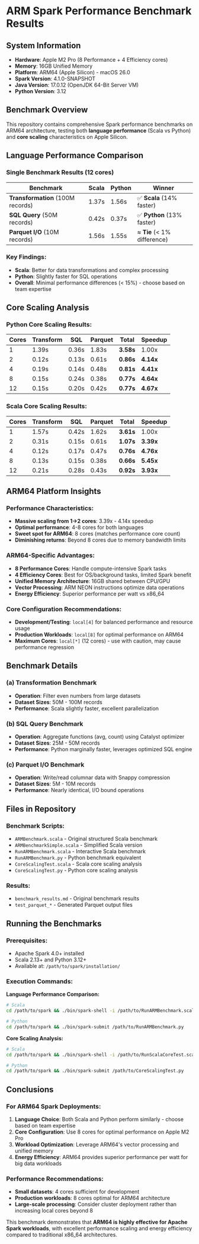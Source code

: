 # ARM Spark Performance Benchmark Results

## System Information
- **Hardware**: Apple M2 Pro (8 Performance + 4 Efficiency cores)
- **Memory**: 16GB Unified Memory
- **Platform**: ARM64 (Apple Silicon) - macOS 26.0
- **Spark Version**: 4.1.0-SNAPSHOT
- **Java Version**: 17.0.12 (OpenJDK 64-Bit Server VM)
- **Python Version**: 3.12

## Benchmark Overview

This repository contains comprehensive Spark performance benchmarks on ARM64 architecture, testing both **language performance** (Scala vs Python) and **core scaling** characteristics on Apple Silicon.

## Language Performance Comparison

### Single Benchmark Results (12 cores)

| Benchmark | Scala | Python | Winner |
|-----------|-------|--------|--------|
| **Transformation** (100M records) | 1.37s | 1.56s | ✅ **Scala** (14% faster) |
| **SQL Query** (50M records) | 0.42s | 0.37s | ✅ **Python** (13% faster) |
| **Parquet I/O** (10M records) | 1.56s | 1.55s | ≈ **Tie** (< 1% difference) |

### Key Findings:
- **Scala**: Better for data transformations and complex processing
- **Python**: Slightly faster for SQL operations
- **Overall**: Minimal performance differences (< 15%) - choose based on team expertise

## Core Scaling Analysis

### Python Core Scaling Results:
| Cores | Transform | SQL | Parquet | Total | Speedup |
|-------|-----------|-----|---------|-------|---------|
| 1 | 1.39s | 0.36s | 1.83s | **3.58s** | 1.00x |
| 2 | 0.12s | 0.13s | 0.61s | **0.86s** | **4.14x** |
| 4 | 0.19s | 0.14s | 0.48s | **0.81s** | **4.41x** |
| 8 | 0.15s | 0.24s | 0.38s | **0.77s** | **4.64x** |
| 12 | 0.15s | 0.20s | 0.42s | **0.77s** | **4.67x** |

### Scala Core Scaling Results:
| Cores | Transform | SQL | Parquet | Total | Speedup |
|-------|-----------|-----|---------|-------|---------|
| 1 | 1.57s | 0.42s | 1.62s | **3.61s** | 1.00x |
| 2 | 0.31s | 0.15s | 0.61s | **1.07s** | **3.39x** |
| 4 | 0.12s | 0.17s | 0.47s | **0.76s** | **4.76x** |
| 8 | 0.13s | 0.15s | 0.38s | **0.66s** | **5.45x** |
| 12 | 0.21s | 0.28s | 0.43s | **0.92s** | **3.93x** |

## ARM64 Platform Insights

### Performance Characteristics:
- **Massive scaling from 1→2 cores**: 3.39x - 4.14x speedup
- **Optimal performance**: 4-8 cores for both languages
- **Sweet spot for ARM64**: 8 cores (matches performance core count)
- **Diminishing returns**: Beyond 8 cores due to memory bandwidth limits

### ARM64-Specific Advantages:
- **8 Performance Cores**: Handle compute-intensive Spark tasks
- **4 Efficiency Cores**: Best for OS/background tasks, limited Spark benefit
- **Unified Memory Architecture**: 16GB shared between CPU/GPU
- **Vector Processing**: ARM NEON instructions optimize data operations
- **Energy Efficiency**: Superior performance per watt vs x86_64

### Core Configuration Recommendations:
- **Development/Testing**: `local[4]` for balanced performance and resource usage
- **Production Workloads**: `local[8]` for optimal performance on ARM64
- **Maximum Cores**: `local[*]` (12 cores) - use with caution, may cause performance regression

## Benchmark Details

### (a) Transformation Benchmark
- **Operation**: Filter even numbers from large datasets
- **Dataset Sizes**: 50M - 100M records
- **Performance**: Scala slightly faster, excellent parallelization

### (b) SQL Query Benchmark
- **Operation**: Aggregate functions (avg, count) using Catalyst optimizer
- **Dataset Sizes**: 25M - 50M records
- **Performance**: Python marginally faster, leverages optimized SQL engine

### (c) Parquet I/O Benchmark
- **Operation**: Write/read columnar data with Snappy compression
- **Dataset Sizes**: 5M - 10M records
- **Performance**: Nearly identical, I/O bound operations

## Files in Repository

### Benchmark Scripts:
- `ARMBenchmark.scala` - Original structured Scala benchmark
- `ARMBenchmarkSimple.scala` - Simplified Scala version
- `RunARMBenchmark.scala` - Interactive Scala benchmark
- `RunARMBenchmark.py` - Python benchmark equivalent
- `CoreScalingTest.scala` - Scala core scaling analysis
- `CoreScalingTest.py` - Python core scaling analysis

### Results:
- `benchmark_results.md` - Original benchmark results
- `test_parquet_*` - Generated Parquet output files

## Running the Benchmarks

### Prerequisites:
- Apache Spark 4.0+ installed
- Scala 2.13+ and Python 3.12+
- Available at: `/path/to/spark/installation/`

### Execution Commands:

**Language Performance Comparison:**
```bash
# Scala
cd /path/to/spark && ./bin/spark-shell -i /path/to/RunARMBenchmark.scala

# Python
cd /path/to/spark && ./bin/spark-submit /path/to/RunARMBenchmark.py
```

**Core Scaling Analysis:**
```bash
# Scala
cd /path/to/spark && ./bin/spark-shell -i /path/to/RunScalaCoreTest.scala

# Python
cd /path/to/spark && ./bin/spark-submit /path/to/CoreScalingTest.py
```

## Conclusions

### For ARM64 Spark Deployments:
1. **Language Choice**: Both Scala and Python perform similarly - choose based on team expertise
2. **Core Configuration**: Use 8 cores for optimal performance on Apple M2 Pro
3. **Workload Optimization**: Leverage ARM64's vector processing and unified memory
4. **Energy Efficiency**: ARM64 provides superior performance per watt for big data workloads

### Performance Recommendations:
- **Small datasets**: 4 cores sufficient for development
- **Production workloads**: 8 cores optimal for ARM64 architecture
- **Large-scale processing**: Consider cluster deployment rather than increasing local cores beyond 8

This benchmark demonstrates that **ARM64 is highly effective for Apache Spark workloads**, with excellent performance scaling and energy efficiency compared to traditional x86_64 architectures.